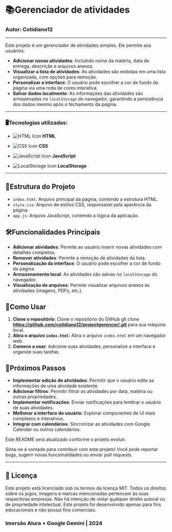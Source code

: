 # 📚Gerenciador de atividades
### Autor: Cotidiano12

---

Este projeto é um gerenciador de atividades simples. Ele permite aos usuários:

- **Adicionar novas atividades**: Incluindo nome da matéria, data de entrega, descrição e arquivos anexos.
- **Visualizar a lista de atividades**: As atividades são exibidas em uma lista organizada, com opções para remoção.
- **Personalizar a interface**: O usuário pode escolher a cor de fundo da página via uma roda de cores interativa.
- **Salvar dados localmente**: As informações das atividades são armazenadas no `localStorage` do navegador, garantindo a persistência dos dados mesmo após o fechamento da página.

---

### 🖥️Tecnologias utilizadas:
- ![HTML Icon](https://img.icons8.com/color/48/000000/html-5.png) **HTML**

- ![CSS Icon](https://img.icons8.com/color/48/000000/css3.png) **CSS**

- ![JavaScript Icon](https://img.icons8.com/color/48/000000/javascript.png) **JavaScript**

- ![LocalStorage Icon](https://cdn-icons-png.flaticon.com/64/8686/8686137.png) **LocalStorage**
---

## 🧩Estrutura do Projeto

- `index.html`: Arquivo principal da página, contendo a estrutura HTML.
- `style.css`: Arquivo de estilos CSS, responsável pela aparência da página.
- `app.js`: Arquivo JavaScript, contendo a lógica da aplicação.

## 🛠️Funcionalidades Principais

- **Adicionar atividades**: Permite ao usuário inserir novas atividades com detalhes completos.
- **Remover atividades**: Permite a remoção de atividades da lista.
- **Personalização da interface**: O usuário pode escolher a cor de fundo da página.
- **Armazenamento local**: As atividades são salvas no `localStorage` do navegador.
- **Visualização de arquivos**: Permite visualizar arquivos anexos às atividades (imagens, PDFs, etc.).

## 🌠Como Usar

1. **Clone o repositório**: Clone o repositório do GitHub git clone **https://github.com/cotidiano12/projectgerencer/.git** para sua máquina local.
2. **Abra o arquivo `index.html`**: Abra o arquivo `index.html` em um navegador web.
3. **Comece a usar**: Adicione suas atividades, personalize a interface e organize suas tarefas.

## 🤨Próximos Passos

- **Implementar edição de atividades**: Permitir que o usuário edite as informações de uma atividade existente.
- **Adicionar filtros**: Permitir filtrar as atividades por data, matéria ou outras propriedades.
- **Implementar notificações**: Enviar notificações para lembrar o usuário de suas atividades.
- **Melhorar a interface do usuário**: Explorar componentes de UI mais complexos e interativos.
- **Integrar com calendários**: Sincronizar as atividades com Google Calendar ou outros calendários.

Este README será atualizado conforme o projeto evoluir.

Sinta-se à vontade para contribuir com este projeto! Você pode reportar bugs, sugerir novas funcionalidades ou enviar pull requests.

---

## 📜 Licença
Este projeto está licenciado sob os termos da licença MIT. Todos os direitos sobre os jogos, imagens e marcas mencionadas pertencem às suas respectivas empresas. Não há intenção de violar qualquer direito autoral ou de propriedade intelectual. Este projeto foi desenvolvido apenas para fins educacionais e não possui fins comerciais.

### Imersão Alura + Google Gemini | 2024
